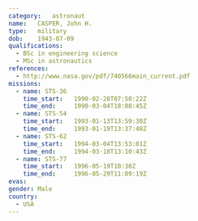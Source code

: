 ```yaml
---
category:	astronaut
name:	CASPER, John H.
type:	military
dob:	1943-07-09
qualifications:
  - BSc in engineering science
  - MSc in astronautics
references:
  - http://www.nasa.gov/pdf/740566main_current.pdf
missions:
  - name: STS-36
    time_start:   1990-02-28T07:50:22Z
    time_end:     1990-03-04T18:08:45Z
  - name: STS-54
    time_start:   1993-01-13T13:59:30Z
    time_end:     1993-01-19T13:37:48Z
  - name: STS-62
    time_start:   1994-03-04T13:53:01Z
    time_end:     1994-03-18T13:10:43Z
  - name: STS-77
    time_start:   1996-05-19T10:30Z
    time_end:     1996-05-29T11:09:19Z
evas:
gender:	Male
country:
  - USA
---
```

